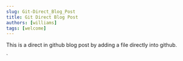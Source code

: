 ```yaml
---
slug: Git-Direct_Blog_Post
title: Git Direct Blog Post
authors: [williams]
tags: [welcome]
---
```


This is a direct in github blog post by adding a file directly into github.

`<!-- truncate -->
